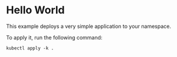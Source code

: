 # Hello World

This example deploys a very simple application to your namespace.

To apply it, run the following command:

```
kubectl apply -k .
```